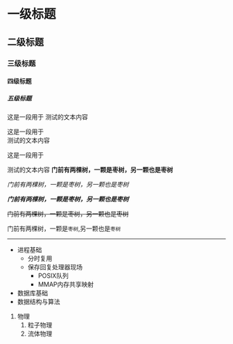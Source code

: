 # 一级标题

## 二级标题

### 三级标题

#### 四级标题

##### 五级标题

这是一段用于
测试的文本内容

这是一段用于<br>测试的文本内容

这是一段用于

测试的文本内容
**门前有两棵树，一颗是枣树，另一颗也是枣树**

*门前有两棵树，一颗是枣树，另一颗也是枣树*

***门前有两棵树，一颗是枣树，另一颗也是枣树***

~~门前有两棵树，一颗是枣树，另一颗也是枣树~~

门前有两棵树，一颗是`枣树`,另一颗也是`枣树`

*****
* 进程基础
  * 分时复用
  * 保存回复处理器现场
    * POSIX队列
    * MMAP内存共享映射
* 数据库基础
* 数据结构与算法

1. 物理
   1. 粒子物理
   2. 流体物理
